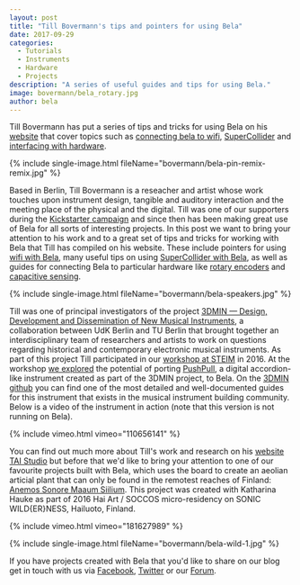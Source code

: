 ```yaml
---
layout: post
title: "Till Bovermann's tips and pointers for using Bela"
date: 2017-09-29
categories:
  - Tutorials
  - Instruments
  - Hardware
  - Projects
description: "A series of useful guides and tips for using Bela."
image: bovermann/bela_rotary.jpg
author: bela
---
```

 
Till Bovermann has put a series of tips and tricks for using Bela on his [website](http://tai-studio.org/tag/bela/) that cover topics such as [connecting bela to wifi](http://tai-studio.org/2017/08/06/wifi-on-bela-boards.html), [SuperCollider](http://tai-studio.org/2017/08/06/bela-crosscompile.html) and [interfacing with hardware](http://tai-studio.org/2016/08/12/bela-rotary.html).

{% include single-image.html fileName="bovermann/bela-pin-remix-remix.jpg" %}

Based in Berlin, Till Bovermann is a reseacher and artist whose work touches upon instrument design, tangible and auditory interaction and the meeting place of the physical and the digital. Till was one of our supporters during the [Kickstarter campaign](https://www.kickstarter.com/projects/423153472/bela-an-embedded-platform-for-low-latency-interact) and since then has been making great use of Bela for all sorts of interesting projects. In this post we want to  bring your attention to his work and to a great set of tips and tricks for working with Bela that Till has compiled on his website. These include pointers for using [wifi with Bela](http://tai-studio.org/2017/08/06/wifi-on-bela-boards.html), many useful tips on using [SuperCollider with Bela](http://tai-studio.org/2017/08/06/bela-crosscompile.html), as well as guides for connecting Bela to particular hardware like [rotary encoders](http://tai-studio.org/2016/08/12/bela-rotary.html) and [capacitive sensing](http://tai-studio.org/2016/08/12/bela-capsense.html).

{% include single-image.html fileName="bovermann/bela-speakers.jpg" %}

Till was one of principal investigators of the project [3DMIN — Design, Development and Dissemination of New Musical Instruments](http://www.3dmin.org/), a collaboration between UdK Berlin and TU Berlin that brought together an interdisciplinary team of researchers and artists to work on questions regarding historical and contemporary electronic musical instruments. 
As part of this project Till participated in our [workshop at STEIM](http://blog.bela.io/2016/12/15/steim/) in 2016. 
At the workshop [we explored](https://3dmin.github.io/#bela-stand-alone) the potential of porting [PushPull](https://3dmin.github.io/), a digital accordion-like instrument created as part of the 3DMIN project, to Bela. 
On the [3DMIN github](https://3dmin.github.io/) you can find one of the most detailed and well-documented guides for this instrument that exists in the musical instrument building community. Below is a video of the instrument in action (note that this version is not running on Bela).

{% include vimeo.html vimeo="110656141" %}

You can find out much more about Till's work and research on his [website TAI Studio](http://tai-studio.org/#page-top) but before that we'd like to bring your attention to one of our favourite projects built with Bela, which uses the board to create an aeolian articial plant that can only be found in the remotest reaches of Finland: [Anemos Sonore Maaum Siilium](http://tai-studio.org/portfolio/anemos-sonore-maaum-siilium.html). This project was created with Katharina Hauke as part of 2016 Hai Art / SOCCOS micro-residency on SONIC WILD{ER}NESS, Hailuoto, Finland.

{% include vimeo.html vimeo="181627989" %}

{% include single-image.html fileName="bovermann/bela-wild-1.jpg" %}

If you have projects created with Bela that you'd like to share on our blog get in touch with us via [Facebook](https://www.facebook.com/belaPlatform/), [Twitter](https://twitter.com/BelaPlatform) or our [Forum](http://forum.bela.io/).



